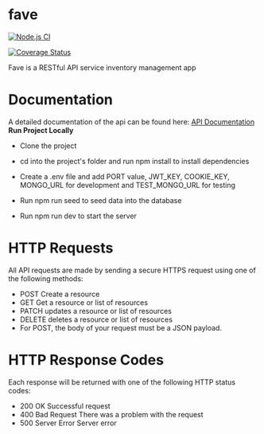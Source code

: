 # fave

[![Node.js CI](https://github.com/donaldcrane/fave/actions/workflows/.node.js.yml/badge.svg)](https://github.com/donaldcrane/fave/actions/workflows/.node.js.yml)

[![Coverage Status](https://coveralls.io/repos/github/donaldcrane/fave/badge.svg?branch=main)](https://coveralls.io/github/donaldcrane/fave?branch=main)

Fave is a RESTful API service inventory management app

# Documentation

A detailed documentation of the api can be found here: [API Documentation](https://documenter.getpostman.com/view/11971882/UzJLQGqL)
**Run Project Locally**

- Clone the project
- cd into the project's folder and run npm install to install dependencies
- Create a .env file and add PORT value, JWT_KEY, COOKIE_KEY, MONGO_URL for development and TEST_MONGO_URL for testing

- Run npm run seed to seed data into the database
- Run npm run dev to start the server

# HTTP Requests

All API requests are made by sending a secure HTTPS request using one of the following methods:

- POST Create a resource
- GET Get a resource or list of resources
- PATCH updates a resource or list of resources
- DELETE deletes a resource or list of resources
- For POST, the body of your request must be a JSON payload.

# HTTP Response Codes

Each response will be returned with one of the following HTTP status codes:

- 200 OK Successful request
- 400 Bad Request There was a problem with the request
- 500 Server Error Server error
